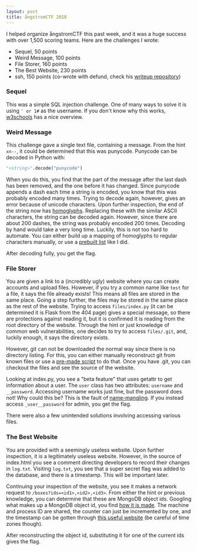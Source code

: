 ```yaml
---
layout: post
title: ångstromCTF 2018
---
```


I helped organize ångstromCTF this past week, and it was a huge success with over 1,500 scoring teams. Here are the challenges I wrote:

- Sequel, 50 points
- Weird Message, 100 points
- File Storer, 160 points
- The Best Website, 230 points
- ssh, 150 points (co-wrote with defund, check his [writeup repository](https://github.com/defund/ctf))

### Sequel

This was a simple SQL injection challenge. One of many ways to solve it is using `' or 1#` as the username. If you don't know why this works, [w3schools](https://www.w3schools.com/sql/sql_injection.asp) has a nice overview.

### Weird Message

This challenge gave a single text file, containing a message. From the hint `xn--`, it could be determined that this was punycode. Punycode can be decoded in Python with:
```python
"<string>".decode("punycode")
```

When you do this, you find that the part of the message after the last dash has been removed, and the one before it has changed. Since punycode appends a dash each time a string is encoded, you know that this was probably encoded many times. Trying to decode again, however, gives an error because of unicode characters. Upon further inspection, the end of the string now has [homoglyphs](https://www.irongeek.com/homoglyph-attack-generator.php). Replacing these with the similar ASCII characters, the string can be decoded again. However, since there are about 200 dashes, the string was probably encoded 200 times. Decoding by hand would take a very long time. Luckily, this is not too hard to automate. You can either build up a mapping of homoglyphs to regular characters manually, or use a [prebuilt list](https://github.com/codebox/homoglyph/blob/master/raw_data/chars.txt) like I did.

After decoding fully, you get the flag.

### File Storer

You are given a link to a (incredibly ugly) website where you can create accounts and upload files. However, if you try a common name like `test` for a file, it says the file already exists! This means all files are stored in the same place. Going a step further, the files may be stored in the same place as the rest of the website. Trying to access `files/index.py` (it can be determined it is Flask from the 404 page) gives a special message, so there are protections against reading it, but it is confirmed it is reading from the root directory of the website. Through the hint or just knowledge of common web vulnerabilities, one decides to try to access `files/.git`, and, luckily enough, it says the directory exists.

However, git can not be downloaded the normal way since there is no directory listing. For this, you can either manually reconstruct git from known files or use a [pre-made script](https://github.com/kost/dvcs-ripper) to do that. Once you have .git, you can checkout the files and see the source of the website.

Looking at index.py, you see a "beta feature" that uses getattr to get information about a user. The `user` class has two attributes: `username` and `__password`. Accessing username works just fine, but the password does not! Why could this be? This is the fault of [name-mangling](https://stackoverflow.com/a/1301369). If you instead access `_user__password` for admin, you get the flag.

There were also a few unintended solutions involving accessing various files.

### The Best Website

You are provided with a seemingly useless website. Upon further inspection, it is a legitimately useless website. However, in the source of index.html you see a comment directing developers to record their changes in `log.txt`. Visiting `log.txt`, you see that a super secret flag was added to the database, and there is a timestamp. This will be important later.

Continuing your inspection of the website, you see it makes a network request to `/boxes?ids=<id1>,<id2>,<id3>`. From either the hint or previous knowledge, you can determine that these are MongoDB object ids. Googling what makes up a MongoDB object id, you find [how it is made](https://docs.mongodb.com/manual/reference/method/ObjectId/). The machine and process ID are shared, the counter can just be incremented by one, and the timestamp can be gotten through [this useful website](https://steveridout.github.io/mongo-object-time/) (be careful of time zones though).

After reconstructing the object id, substituting it for one of the current ids gives the flag.
